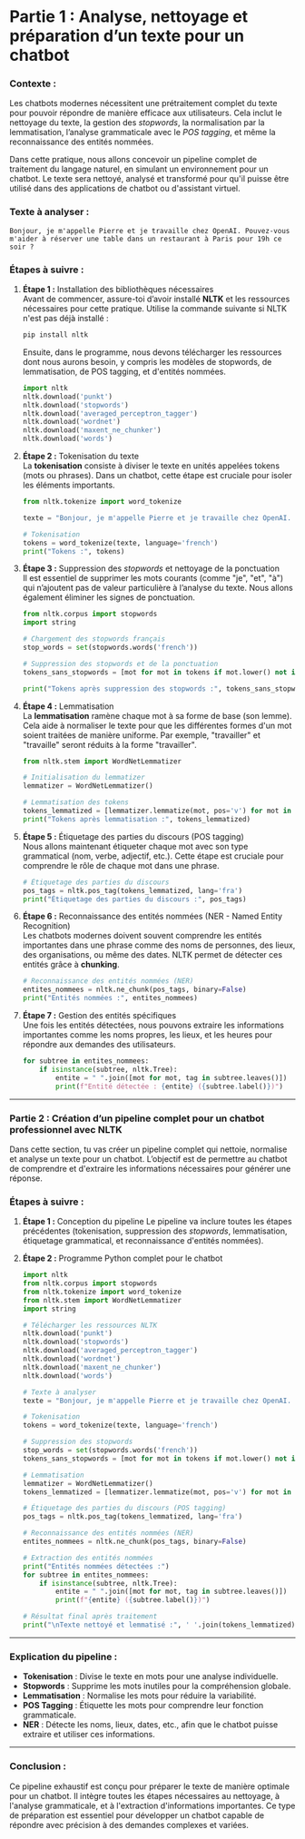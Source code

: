# **Partie 1 : Analyse, nettoyage et préparation d’un texte pour un chatbot**

### **Contexte :**
Les chatbots modernes nécessitent une prétraitement complet du texte pour pouvoir répondre de manière efficace aux utilisateurs. Cela inclut le nettoyage du texte, la gestion des *stopwords*, la normalisation par la lemmatisation, l’analyse grammaticale avec le *POS tagging*, et même la reconnaissance des entités nommées. 

Dans cette pratique, nous allons concevoir un pipeline complet de traitement du langage naturel, en simulant un environnement pour un chatbot. Le texte sera nettoyé, analysé et transformé pour qu'il puisse être utilisé dans des applications de chatbot ou d'assistant virtuel.

### **Texte à analyser :**
```
Bonjour, je m'appelle Pierre et je travaille chez OpenAI. Pouvez-vous m'aider à réserver une table dans un restaurant à Paris pour 19h ce soir ?
```

### **Étapes à suivre :**

1. **Étape 1 :** Installation des bibliothèques nécessaires  
   Avant de commencer, assure-toi d’avoir installé **NLTK** et les ressources nécessaires pour cette pratique. Utilise la commande suivante si NLTK n'est pas déjà installé :
   ```bash
   pip install nltk
   ```

   Ensuite, dans le programme, nous devons télécharger les ressources dont nous aurons besoin, y compris les modèles de stopwords, de lemmatisation, de POS tagging, et d'entités nommées.

   ```python
   import nltk
   nltk.download('punkt')
   nltk.download('stopwords')
   nltk.download('averaged_perceptron_tagger')
   nltk.download('wordnet')
   nltk.download('maxent_ne_chunker')
   nltk.download('words')
   ```

2. **Étape 2 :** Tokenisation du texte  
   La **tokenisation** consiste à diviser le texte en unités appelées tokens (mots ou phrases). Dans un chatbot, cette étape est cruciale pour isoler les éléments importants.

   ```python
   from nltk.tokenize import word_tokenize

   texte = "Bonjour, je m'appelle Pierre et je travaille chez OpenAI. Pouvez-vous m'aider à réserver une table dans un restaurant à Paris pour 19h ce soir ?"

   # Tokenisation
   tokens = word_tokenize(texte, language='french')
   print("Tokens :", tokens)
   ```

3. **Étape 3 :** Suppression des *stopwords* et nettoyage de la ponctuation  
   Il est essentiel de supprimer les mots courants (comme "je", "et", "à") qui n’ajoutent pas de valeur particulière à l’analyse du texte. Nous allons également éliminer les signes de ponctuation.

   ```python
   from nltk.corpus import stopwords
   import string

   # Chargement des stopwords français
   stop_words = set(stopwords.words('french'))

   # Suppression des stopwords et de la ponctuation
   tokens_sans_stopwords = [mot for mot in tokens if mot.lower() not in stop_words and mot not in string.punctuation]

   print("Tokens après suppression des stopwords :", tokens_sans_stopwords)
   ```

4. **Étape 4 :** Lemmatisation  
   La **lemmatisation** ramène chaque mot à sa forme de base (son lemme). Cela aide à normaliser le texte pour que les différentes formes d'un mot soient traitées de manière uniforme. Par exemple, "travailler" et "travaille" seront réduits à la forme "travailler".

   ```python
   from nltk.stem import WordNetLemmatizer

   # Initialisation du lemmatizer
   lemmatizer = WordNetLemmatizer()

   # Lemmatisation des tokens
   tokens_lemmatized = [lemmatizer.lemmatize(mot, pos='v') for mot in tokens_sans_stopwords]
   print("Tokens après lemmatisation :", tokens_lemmatized)
   ```

5. **Étape 5 :** Étiquetage des parties du discours (POS tagging)  
   Nous allons maintenant étiqueter chaque mot avec son type grammatical (nom, verbe, adjectif, etc.). Cette étape est cruciale pour comprendre le rôle de chaque mot dans une phrase.

   ```python
   # Étiquetage des parties du discours
   pos_tags = nltk.pos_tag(tokens_lemmatized, lang='fra')
   print("Étiquetage des parties du discours :", pos_tags)
   ```

6. **Étape 6 :** Reconnaissance des entités nommées (NER - Named Entity Recognition)  
   Les chatbots modernes doivent souvent comprendre les entités importantes dans une phrase comme des noms de personnes, des lieux, des organisations, ou même des dates. NLTK permet de détecter ces entités grâce à **chunking**.

   ```python
   # Reconnaissance des entités nommées (NER)
   entites_nommees = nltk.ne_chunk(pos_tags, binary=False)
   print("Entités nommées :", entites_nommees)
   ```

7. **Étape 7 :** Gestion des entités spécifiques  
   Une fois les entités détectées, nous pouvons extraire les informations importantes comme les noms propres, les lieux, et les heures pour répondre aux demandes des utilisateurs.

   ```python
   for subtree in entites_nommees:
       if isinstance(subtree, nltk.Tree):
           entite = " ".join([mot for mot, tag in subtree.leaves()])
           print(f"Entité détectée : {entite} ({subtree.label()})")
   ```

---

### **Partie 2 : Création d’un pipeline complet pour un chatbot professionnel avec NLTK**

Dans cette section, tu vas créer un pipeline complet qui nettoie, normalise et analyse un texte pour un chatbot. L’objectif est de permettre au chatbot de comprendre et d'extraire les informations nécessaires pour générer une réponse.

### **Étapes à suivre :**

1. **Étape 1 :** Conception du pipeline
   Le pipeline va inclure toutes les étapes précédentes (tokenisation, suppression des *stopwords*, lemmatisation, étiquetage grammatical, et reconnaissance d'entités nommées).

2. **Étape 2 :** Programme Python complet pour le chatbot

   ```python
   import nltk
   from nltk.corpus import stopwords
   from nltk.tokenize import word_tokenize
   from nltk.stem import WordNetLemmatizer
   import string

   # Télécharger les ressources NLTK
   nltk.download('punkt')
   nltk.download('stopwords')
   nltk.download('averaged_perceptron_tagger')
   nltk.download('wordnet')
   nltk.download('maxent_ne_chunker')
   nltk.download('words')

   # Texte à analyser
   texte = "Bonjour, je m'appelle Pierre et je travaille chez OpenAI. Pouvez-vous m'aider à réserver une table dans un restaurant à Paris pour 19h ce soir ?"

   # Tokenisation
   tokens = word_tokenize(texte, language='french')

   # Suppression des stopwords
   stop_words = set(stopwords.words('french'))
   tokens_sans_stopwords = [mot for mot in tokens if mot.lower() not in stop_words and mot not in string.punctuation]

   # Lemmatisation
   lemmatizer = WordNetLemmatizer()
   tokens_lemmatized = [lemmatizer.lemmatize(mot, pos='v') for mot in tokens_sans_stopwords]

   # Étiquetage des parties du discours (POS tagging)
   pos_tags = nltk.pos_tag(tokens_lemmatized, lang='fra')

   # Reconnaissance des entités nommées (NER)
   entites_nommees = nltk.ne_chunk(pos_tags, binary=False)

   # Extraction des entités nommées
   print("Entités nommées détectées :")
   for subtree in entites_nommees:
       if isinstance(subtree, nltk.Tree):
           entite = " ".join([mot for mot, tag in subtree.leaves()])
           print(f"{entite} ({subtree.label()})")

   # Résultat final après traitement
   print("\nTexte nettoyé et lemmatisé :", ' '.join(tokens_lemmatized))
   ```

---

### **Explication du pipeline :**
- **Tokenisation** : Divise le texte en mots pour une analyse individuelle.
- **Stopwords** : Supprime les mots inutiles pour la compréhension globale.
- **Lemmatisation** : Normalise les mots pour réduire la variabilité.
- **POS Tagging** : Étiquette les mots pour comprendre leur fonction grammaticale.
- **NER** : Détecte les noms, lieux, dates, etc., afin que le chatbot puisse extraire et utiliser ces informations.

---

### **Conclusion :**
Ce pipeline exhaustif est conçu pour préparer le texte de manière optimale pour un chatbot. Il intègre toutes les étapes nécessaires au nettoyage, à l'analyse grammaticale, et à l'extraction d'informations importantes. Ce type de préparation est essentiel pour développer un chatbot capable de répondre avec précision à des demandes complexes et variées.
